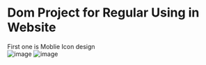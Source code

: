 # Dom Project for Regular Using in Website
First one is Moblie Icon design<br>
![image](https://github.com/user-attachments/assets/82cb3446-8d70-41c8-99c0-347af600072f)
![image](https://github.com/user-attachments/assets/5afe3179-6aac-4099-9eee-16028f5940a4)
